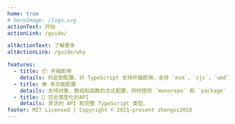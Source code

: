 ```yaml
---
home: true
# heroImage: /logo.svg
actionText: 开始
actionLink: /guide/

altActionText: 了解更多
altActionLink: /guide/why

features:
  - title: 📦 开箱即用
    details: 约定即配置，对 TypeScript 支持开箱即用，支持 `esm`，`cjs`，`umd` 等多种格式输出。
  - title: 🛠️ 多功能配置
    details: 支持对象，数组和函数的方式配置，同时提供 `monorepo` 和 `package` 2 种编译模式。
  - title: 🔑 完全类型化的API
    details: 灵活的 API 和完整 TypeScript 类型。
footer: MIT Licensed | Copyright © 2021-present zhengxs2018
---
```


